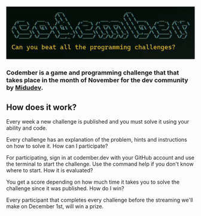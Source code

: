 
![Logo](/assets/logoweb.gif)

### Codember is a game and programming challenge that that takes place in the month of November for the dev community by [Midudev](https://github.com/midudev).  


## How does it work?

Every week a new challenge is published and you must solve it using your ability and code.

Every challenge has an explanation of the problem, hints and instructions on how to solve it.
How can I participate?

For participating, sign in at codember.dev with your GitHub account and use the terminal to start the challenge. Use the command help if you don't know where to start.
How it is evaluated?

You get a score depending on how much time it takes you to solve the challenge since it was published.
How do I win?

Every participant that completes every challenge before the streaming we'll make on December 1st, will win a prize.
